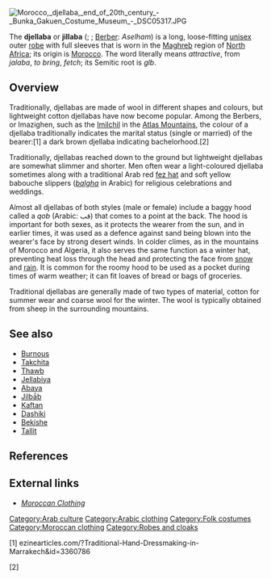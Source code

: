 ![](Morocco,_djellaba,_end_of_20th_century_-_Bunka_Gakuen_Costume_Museum_-_DSC05317.JPG "Morocco,_djellaba,_end_of_20th_century_-_Bunka_Gakuen_Costume_Museum_-_DSC05317.JPG")

The **djellaba** or **jillaba** (; ;
[Berber](Berber_language "wikilink"): *Aselham*) is a long,
loose-fitting [unisex](unisex "wikilink") outer [robe](robe "wikilink")
with full sleeves that is worn in the [Maghreb](Maghreb "wikilink")
region of [North Africa](North_Africa "wikilink"); its origin is
[Morocco](Morocco "wikilink"). The word literally means *attractive*,
from *jalaba*, *to bring*, *fetch*; its Semitic root is *glb*.

## Overview

Traditionally, djellabas are made of wool in different shapes and
colours, but lightweight cotton djellabas have now become popular. Among
the Berbers, or Imazighen, such as the [Imilchil](Imilchil "wikilink")
in the [Atlas Mountains](Atlas_Mountains "wikilink"), the colour of a
djellaba traditionally indicates the marital status (single or married)
of the bearer:[1] a dark brown djellaba indicating bachelorhood.[2]

Traditionally, djellabas reached down to the ground but lightweight
djellabas are somewhat slimmer and shorter. Men often wear a
light-coloured djellaba sometimes along with a traditional Arab red [fez
hat](fez_hat "wikilink") and soft yellow babouche slippers
(*[balgha](balgha "wikilink")* in Arabic) for religious celebrations and
weddings.

Almost all djellabas of both styles (male or female) include a baggy
hood called a *qob* (Arabic: قب) that comes to a point at the back. The
hood is important for both sexes, as it protects the wearer from the
sun, and in earlier times, it was used as a defence against sand being
blown into the wearer's face by strong desert winds. In colder climes,
as in the mountains of Morocco and Algeria, it also serves the same
function as a winter hat, preventing heat loss through the head and
protecting the face from [snow](snow "wikilink") and
[rain](rain "wikilink"). It is common for the roomy hood to be used as a
pocket during times of warm weather; it can fit loaves of bread or bags
of groceries.

Traditional djellabas are generally made of two types of material,
cotton for summer wear and coarse wool for the winter. The wool is
typically obtained from sheep in the surrounding mountains.

## See also

-   [Burnous](Burnous "wikilink")
-   [Takchita](Takchita "wikilink")
-   [Thawb](Thawb "wikilink")
-   [Jellabiya](Jellabiya "wikilink")
-   [Abaya](Abaya "wikilink")
-   [Jilbāb](Jilbāb "wikilink")
-   [Kaftan](Kaftan "wikilink")
-   [Dashiki](Dashiki "wikilink")
-   [Bekishe](Bekishe "wikilink")
-   [Tallit](Tallit "wikilink")

## References

## External links

-   [*Moroccan
    Clothing*](http://www.bikeabout.org/resource/djellaba.htm)

[Category:Arab culture](Category:Arab_culture "wikilink")
[Category:Arabic clothing](Category:Arabic_clothing "wikilink")
[Category:Folk costumes](Category:Folk_costumes "wikilink")
[Category:Moroccan clothing](Category:Moroccan_clothing "wikilink")
[Category:Robes and cloaks](Category:Robes_and_cloaks "wikilink")

[1] ezinearticles.com/?Traditional-Hand-Dressmaking-in-Marrakech&id=3360786

[2]